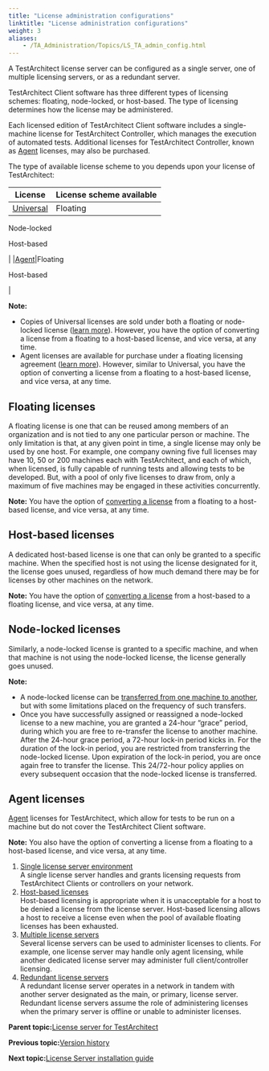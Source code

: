 ```yaml
--- 
title: "License administration configurations"
linktitle: "License administration configurations"
weight: 3
aliases: 
    - /TA_Administration/Topics/LS_TA_admin_config.html
---
```


A TestArchitect license server can be configured as a single server, one of multiple licensing servers, or as a redundant server.

TestArchitect Client software has three different types of licensing schemes: floating, node-locked, or host-based. The type of licensing determines how the license may be administered.

Each licensed edition of TestArchitect Client software includes a single-machine license for TestArchitect Controller, which manages the execution of automated tests. Additional licenses for TestArchitect Controller, known as [Agent](TA_Editions.md#p.ta_editions.agent) licenses, may also be purchased.

The type of available license scheme to you depends upon your license of TestArchitect:

|License|License scheme available|
|-------|------------------------|
|[Universal](TA_Editions.md#note_Universal.license)|Floating

 Node-locked

 Host-based

|
|[Agent](TA_Editions.md#p.ta_editions.agent)|Floating

 Host-based

|

**Note:**

-   Copies of Universal licenses are sold under both a floating or node-locked license \([learn more](LS_TA_requesting_key.md#choice.Premium_floating)\). However, you have the option of converting a license from a floating to a host-based license, and vice versa, at any time.
-   Agent licenses are available for purchase under a floating licensing agreement \([learn more](LS_TA_requesting_key.md#choice.Agent_floating)\). However, similar to Universal, you have the option of converting a license from a floating to a host-based license, and vice versa, at any time.

## Floating licenses

A floating license is one that can be reused among members of an organization and is not tied to any one particular person or machine. The only limitation is that, at any given point in time, a single license may only be used by one host. For example, one company owning five full licenses may have 10, 50 or 200 machines each with TestArchitect, and each of which, when licensed, is fully capable of running tests and allowing tests to be developed. But, with a pool of only five licenses to draw from, only a maximum of five machines may be engaged in these activities concurrently.

**Note:** You have the option of [converting a license](LS_TA_converting_floating_to_host_based.html) from a floating to a host-based license, and vice versa, at any time.

## Host-based licenses

A dedicated host-based license is one that can only be granted to a specific machine. When the specified host is not using the license designated for it, the license goes unused, regardless of how much demand there may be for licenses by other machines on the network.

**Note:** You have the option of [converting a license](LS_TA_converting_host_based_to_floating.html) from a host-based to a floating license, and vice versa, at any time.

## Node-locked licenses

Similarly, a node-locked license is granted to a specific machine, and when that machine is not using the node-locked license, the license generally goes unused.

**Note:**

-   A node-locked license can be [transferred from one machine to another](LS_TA_changing_node-locked_machine.html), but with some limitations placed on the frequency of such transfers.
-   Once you have successfully assigned or reassigned a node-locked license to a new machine, you are granted a 24-hour “grace” period, during which you are free to re-transfer the license to another machine. After the 24-hour grace period, a 72-hour lock-in period kicks in. For the duration of the lock-in period, you are restricted from transferring the node-locked license. Upon expiration of the lock-in period, you are once again free to transfer the license. This 24/72-hour policy applies on every subsequent occasion that the node-locked license is transferred.

## Agent licenses

[Agent](TA_Editions.md#p.ta_editions.agent) licenses for TestArchitect, which allow for tests to be run on a machine but do not cover the TestArchitect Client software.

**Note:** You also have the option of converting a license from a floating to a host-based license, and vice versa, at any time.

1.  [Single license server environment](/TA_Administration/Topics/LS_TA_single_license.html)  
A single license server handles and grants licensing requests from TestArchitect Clients or controllers on your network.
2.  [Host-based licenses](/TA_Administration/Topics/LS_TA_host_based_license.html)  
Host-based licensing is appropriate when it is unacceptable for a host to be denied a license from the license server. Host-based licensing allows a host to receive a license even when the pool of available floating licenses has been exhausted.
3.  [Multiple license servers](/TA_Administration/Topics/LS_TA_multiple_license.html)  
Several license servers can be used to administer licenses to clients. For example, one license server may handle only agent licensing, while another dedicated license server may administer full client/controller licensing.
4.  [Redundant license servers](/TA_Administration/Topics/LS_TA_Redundant_license.html)  
A redundant license server operates in a network in tandem with another server designated as the main, or primary, license server. Redundant license servers assume the role of administering licenses when the primary server is offline or unable to administer licenses.

**Parent topic:**[License server for TestArchitect](/TA_Administration/Topics/LS_TA_License_server.html)

**Previous topic:**[Version history](/TA_ReleaseNotes/DITA_source/Version_History_LS.html)

**Next topic:**[License Server installation guide](/TA_InstallationGuide/DITA_source/Topics/inst_LS.html)


